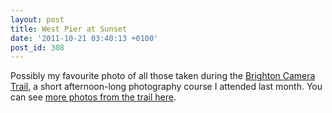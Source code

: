```yaml
---
layout: post
title: West Pier at Sunset
date: '2011-10-21 03:40:13 +0100'
post_id: 308
---
```

Possibly my favourite photo of all those taken during the [Brighton Camera Trail][1], a short afternoon-long photography course I attended last month. You can see [more photos from the trail here][2].

[1]: http://www.cameratrails.com/photography-courses-brighton
[2]: http://www.flickr.com/photos/paulrobertlloyd/sets/72157627785545113/